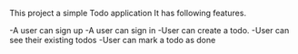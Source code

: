 This project a simple Todo application
It has following features.

  -A user can sign up
  -A user can sign in
  -User can create a todo.
  -User can see their existing todos
  -User can mark a todo as done
